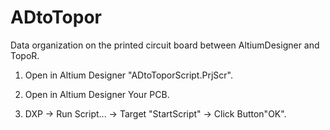 # ADtoTopor
Data organization on the printed circuit board between AltiumDesigner and TopoR.

1) Open in Altium Designer "ADtoToporScript.PrjScr".

2) Open in Altium Designer Your PCB.

3) DXP -> Run Script... -> Target "StartScript" -> Click Button"OK". 
